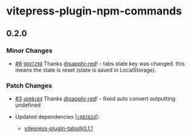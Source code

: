 # vitepress-plugin-npm-commands

## 0.2.0

### Minor Changes

- [#6](https://github.com/sapphi-red/vitepress-plugins/pull/6) [`9697298`](https://github.com/sapphi-red/vitepress-plugins/commit/96972984dac4915d84133328fa5b9b37e2851f44) Thanks [@sapphi-red](https://github.com/sapphi-red)! - tabs state key was changed. this means the state is reset (state is saved in LocalStorage).

### Patch Changes

- [#3](https://github.com/sapphi-red/vitepress-plugins/pull/3) [`ab08c8d`](https://github.com/sapphi-red/vitepress-plugins/commit/ab08c8d43cf3481f518b0cd761d9ffb8a66d5c27) Thanks [@sapphi-red](https://github.com/sapphi-red)! - fixed auto convert outputting undefined

- Updated dependencies [[`c88262d`](https://github.com/sapphi-red/vitepress-plugins/commit/c88262d835f5a77fdcd978492ee88df5f5557268)]:
  - vitepress-plugin-tabs@0.1.1
